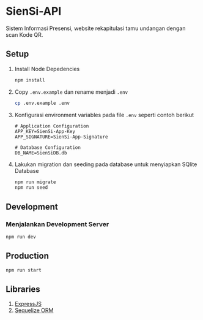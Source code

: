 # SienSi-API
Sistem Informasi Presensi, website rekapitulasi tamu undangan dengan scan Kode QR.

## Setup
1. Install Node Depedencies
   ```sh
   npm install
   ```
2. Copy `.env.example` dan rename menjadi `.env`
   ```sh
   cp .env.example .env
   ```
3. Konfigurasi environment variables pada file `.env` seperti contoh berikut
   ```env
   # Application Configuration
   APP_KEY=SienSi-App-Key
   APP_SIGNATURE=SienSi-App-Signature

   # Database Configuration
   DB_NAME=SienSiDB.db
   ```
4. Lakukan migration dan seeding pada database untuk menyiapkan SQlite Database
   ```sh
   npm run migrate
   npm run seed
   ```

## Development
### Menjalankan Development Server
```sh
npm run dev
```

## Production
```sh
npm run start
```

## Libraries
1. [ExpressJS](https://expressjs.com/)
2. [Sequelize ORM](https://sequelize.org/)

